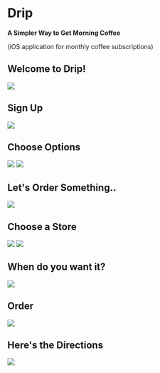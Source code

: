 # Drip
__A Simpler Way to Get Morning Coffee__

(iOS application for monthly coffee subscriptions)


## Welcome to Drip!
<img src="./drip_screenshots/login.png">


## Sign Up
<img src="./drip_screenshots/sign_up.png">


## Choose Options
<img src="./drip_screenshots/options.png">
<img src="./drip_screenshots/options_selected.png">


## Let's Order Something..
<img src="./drip_screenshots/main_screen.png">


## Choose a Store
<img src="./drip_screenshots/find_store.png">
<img src="./drip_screenshots/store_selected.png">


## When do you want it?
<img src="./drip_screenshots/time_selection.png">


## Order
<img src="./drip_screenshots/order_processing.png">


## Here's the Directions
<img src="./drip_screenshots/store_directions.png">
